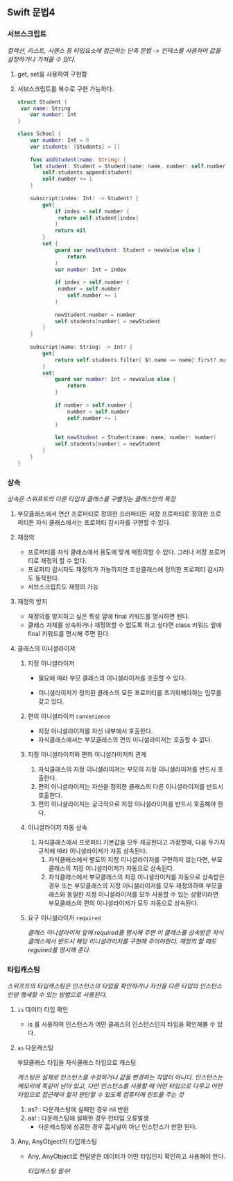 ## Swift 문법4

### 서브스크립트

*컬렉션, 리스트, 시퀀스 등 타입요소에 접근하는 단축 문법 -> 인덱스를 사용하여 값을 설정하거나 가져올 수 있다.*

1. get, set을 사용하여 구현함

2. 서브스크립트를 복수로 구현 가능하다.

   ```swift
   struct Student {
   	var name: String
       var number: Int
   }
   
   class School {
       var number: Int = 0
       var students: [Students] = []
    	
       func addStudent(name: String) {
   		let student: Student = Student(name: name, number: self.number)
           self.students.append(student)
           self.number += 1
       }
       
       subscript(index: Int) -> Student? {
           get{
               if index < self.number {
   				return self.student[index]
               }
               return nil
           }
           set {
               guard var newStudent: Student = newValue else {
                   return
               }
               var number: Int = index
               
               if index > self.number {
   				number = self.number
                   self.number += 1
               }
               
               newStudent.number = number
               self.students[number] = newStudent
           }
       }
       
       subscript(name: String) -> Int? {
           get{
               return self.students.filter{ $0.name == name}.first?.number
           }
           set{
               guard var number: Int = newValue else {
                   return
               }
               
               if number > self.number {
                   number = self.number
                   self.number += 1
               }
               
               let newStudent = Student(name: name, number: number)
               self.students[number] = newStudent
           }
       }
   }
   ```


### 상속

*상속은 스위프트의 다른 타입과 클래스를 구별짓는 클래스만의 특징*

1. 부모클래스에서 연산 프로퍼티로 정의한 프러퍼티든 저장 프로퍼티로 정의한 프로퍼티든 자식 클래스에서는 프로퍼티 감시자를 구현할 수 있다.

2. 재정의

   - 프로퍼티를 자식 클래스에서 용도에 맞게 재정의할 수 있다. 그러나 저장 프로퍼티로 재정의 할 수 없다.
   - 프로퍼티 감시자도 재정의가 가능하지만 조상클래스에 정의한 프로퍼티 감시자도 동작한다.
   - 서브스크립트도 재정의 가능

3. 재정의 방지

   - 재정의를 방지하고 싶은 특성 앞에 final 키워드를 명시하면 된다.
   - 클래스 자체를 상속하거나 재정의할 수 없도록 하고 싶다면 class 키워드 앞에 final 키워드를 명시해 주면 된다.

4. 클래스의 이니셜라이져

   1. 지정 이니셜라이저

      - 필요에 따라 부모 클래스의 이니셜라이저를 호출할 수 있다.

      - 이니셜라이저가 정의된 클래스의 모든 프로퍼티를 초기화해야하는 임무를 갖고 있다.

   2. 편의 이니셜라이저 `convenience`

      - 지정 이니셜라이저를 자신 내부에서 호출한다.
      - 자식클래스에서는 부모클래스의 편의 이니셜라이저는 호출할 수 없다.

   3. 지정 이니셜라이저와 편의 이니셜라이저의 관계

      1. 자식클래스의 지정 이니셜라이저는 부모의 지정 이니셜라이저를 반드시 호출한다.
      2. 편의 이니셜라이저는 자신을 정의한 클래스의 다른 이니셜라이저를 반드시 호출한다.
      3. 편의 이니셜라이저는 궁극적으로 저정 이니셜라이저를 반드시 호출해야 한다.

   4. 이니셜라이저 자동 상속

      1. 자식클래스에서 프로퍼티 기본값을 모두 제공한다고 가정할때, 다음 두가지 규칙에 따라 이니셜라이저가 자동 상속된다.
         1. 자식클래스에서 별도의 지정 이니셜라이저를 구현하지 않는다면, 부모클래스의 지정 이니셜라이저가 자동으로 상속된다.
         2. 자식클래스에서 부모클래스의 지정 이니셜라이저를 자동으로 상속받은 경우 또는 부모클래스의 지정 이니셜라이저를 모두 재정의하여 부모클래스와 동일한 지정 이니셜라이저를 모두 사용할 수 있는 상황이라면 부모클래스의 편의 이니셜라이저가 모두 자동으로 상속된다.

   5. 요구 이니셜라이저 `required`

      *클래스 이니셜라이저 앞에 required를 명시해 주면 이 클래스를 상속받은 자식클래스에서 반드시 해당 이니셜라이저를 구현해 주어야한다. 재정의 할 때도 reguired를 명시해 준다.*



### 타입캐스팅

*스위프트의 타입캐스팅은 인스턴스의 타입을 확인하거나 자신을 다른 타입의 인스턴스인양 행세할 수 있는 방법으로 사용된다.*

1. `is` 데이터 타입 확인

   - is 를 사용하여 인스턴스가 어떤 클래스의 인스턴스인지 타입을 확인해볼 수 있다.

2. `as` 다운캐스팅

   부모클래스 타입을 자식클래스 타입으로 캐스팅

   *캐스팅은 실제로 인스턴스를 수정하거나 값을 변경하는 작업이 아니다. 인스턴스는 메모리에 똑같이 남아 있고, 다만 인스턴스를 사용할 때 어떤 타입으로 다루고 어떤 타입으로 접근해야 할지 판단할 수 있도록 컴퓨터에 힌트를 주는 것*

   1. as? : 다운캐스팅에 실패한 경우 nil 반환
   2. as! : 다운캐스팅에 실패한 경우 런타임 오류발생
      - 다운캐스팅에 성공한 경우 옵셔널이 아닌 인스턴스가 반환 된다.

3. Any, AnyObject의 타입캐스팅

   - Any, AnyObject로 전달받은 데이터가 어떤 타입인지 확인하고 사용해야 한다.

     *타입캐스팅 필수!*

